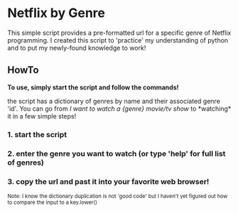 # Netflix by Genre

This simple script provides a pre-formatted url for a specific genre of Netflix programming.
I created this script to 'practice' my understanding of python and to put my newly-found knowledge to work!


## HowTo

**To use, simply start the script and follow the commands!**

the script has a dictionary of genres by name and their associated genre 'id'. You can go from *I want to watch a {genre} movie/tv show* to \*watching\* it in a few simple steps!

### 1. start the script
### 2. enter the genre you want to watch (or type 'help' for full list of genres)
### 3. copy the url and past it into your favorite web browser!


<sup>Note: I know the dictionary duplication is not 'good code' but I haven't yet figured out how to compare the input to a key.lower()</sup>

